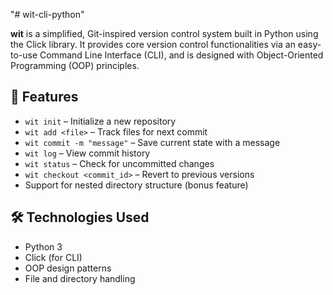 "# wit-cli-python" 

**wit** is a simplified, Git-inspired version control system built in Python using the Click library. It provides core version control functionalities via an easy-to-use Command Line Interface (CLI), and is designed with Object-Oriented Programming (OOP) principles.

## 🚀 Features

- `wit init` – Initialize a new repository
- `wit add <file>` – Track files for next commit
- `wit commit -m "message"` – Save current state with a message
- `wit log` – View commit history
- `wit status` – Check for uncommitted changes
- `wit checkout <commit_id>` – Revert to previous versions
- Support for nested directory structure (bonus feature)

## 🛠️ Technologies Used

- Python 3
- Click (for CLI)
- OOP design patterns
- File and directory handling



